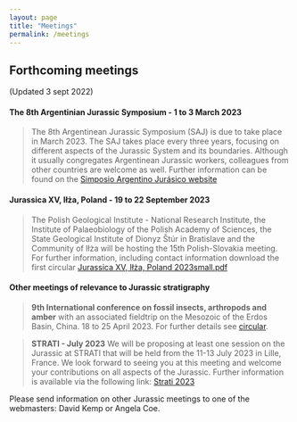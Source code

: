 ```yaml
---
layout: page
title: "Meetings"
permalink: /meetings
---
```

## Forthcoming meetings 
(Updated 3 sept 2022)

#### The 8th Argentinian Jurassic Symposium - 1 to 3 March 2023
> The 8th Argentinean Jurassic Symposium (SAJ) is due to take place in March 2023. The SAJ takes place every three years, focusing on different aspects of the Jurassic System and its boundaries. Although it usually congregates Argentinean Jurassic workers, colleagues from other countries are welcome as well. Further information can be found on the [Simposio Argentino Jurásico website](https://bit.ly/3KNhz2g)

#### Jurassica XV, Iłża, Poland  - 19 to 22 September 2023
> The Polish Geological Institute - National Research Institute, the Institute of Palaeobiology of the Polish Academy of Sciences, the State Geological Institute of Dionyz Štúr in Bratislave and the Community of Iłża will be hosting the 15th Polish-Slovakia meeting. For further information, including contact information download the first circular [Jurassica XV, Iłża, Poland 2023small.pdf](https://github.com/i-c-stratigraphy/subcommission-jurassic/files/9485182/Jurassica.XV.Ilza.Poland.2023small.pdf)

#### Other meetings of relevance to Jurassic stratigraphy

> **9th International conference on fossil insects, arthropods and amber** with an associated fieldtrip on the Mesozoic of the Erdos Basin, China. 18 to 25 April 2023. For further details see [circular](files/9th_conference_on_fossil_insects.pdf).

> **STRATI - July 2023** We will be proposing at least one session on the Jurassic at STRATI that will be held from the 11-13 July 2023 in Lille, France. We look forward to seeing you at this meeting and welcome your contributions on all aspects of the Jurassic. Further information is available via the following link: [Strati 2023](https://stratigraphy.org/news/141)

Please send information on other Jurassic meetings to one of the webmasters: David Kemp or Angela Coe.
